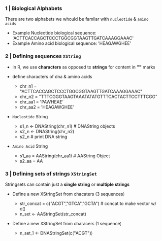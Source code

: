### 1 | Biological Alphabets 

There are two alphabets we whould be familar with <code>nucleotide</code> & <code>amino acids</code>
- Example Nucleotide biological sequence: 'ACTTCACCAGCTCCCTGGCGGTAAGTTGATCAAAGGAAAC'
- Example Amino acid biological sequence: 'HEAGAWGHEE'

### 2 | Defining sequences <code>XString</code>

- In R, we use **characters** as opposed to **strings** for content in **""** marks
- define characters of dna & amino acids
  - chr_n1 = "ACTTCACCAGCTCCCTGGCGGTAAGTTGATCAAAGGAAAC"
  - chr_n2 = "TTTCGGGTAAGTAAATATATGTTTCACTACTTCCTTTCGG"
  - chr_aa1 = 'PAWHEAE'
  - chr_aa2 = 'HEAGAWGHEE'

- <code>Nucleotide</code> String
  - s1_n <- DNAString(chr_n1) # DNAString objects
  - s2_n <- DNAString(chr_n2)
  - s2_n # print DNA string

- <code>Amino Acid</code> String
  - s1_aa = AAString(chr_aa1)  # AAString Object
  - s2_aa = AA

### 3 | Defining sets of strings <code>XStringSet</code>

Stringsets can contain just a **single string** or **multiple strings**
  
- Define a new XStringSet from chacaters (3 sequences)
  - str_concat = c("ACGT","GTCA","GCTA") # concat to make vector w/ c()
  - n_set <- AAStringSet(str_concat)

- Define a new XStringSet from characers (1 sequence)
  - n_set_1 <- DNAStringSet(c("ACGT"))
